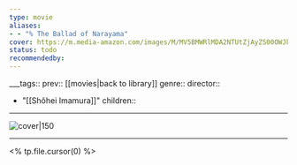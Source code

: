 ```yaml
---
type: movie
aliases:
- - "% The Ballad of Narayama"
cover: https://m.media-amazon.com/images/M/MV5BMWRlMDA2NTUtZjAyZS00OWJkLWI5MWQtNmQxNDFiNTc2ZGI2XkEyXkFqcGc@._V1_SX300.jpg
status: todo
recommendedby:
---
```

___tags:: prev:: [[movies|back to library]]
genre::
director:: 
  - "[[Shôhei Imamura]]"
children::
___
![cover|150](https://m.media-amazon.com/images/M/MV5BMWRlMDA2NTUtZjAyZS00OWJkLWI5MWQtNmQxNDFiNTc2ZGI2XkEyXkFqcGc@._V1_SX300.jpg)
___
<% tp.file.cursor(0) %>
